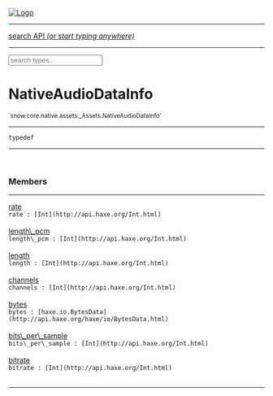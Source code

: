 
[![Logo](../../../../../../images/logo.png)](../../../../../../api/index.html)

<hr/>
<a href="#" id="search_bar" onclick="return;"><div> search API <em>(or start typing anywhere)</em> </div></a>
<hr/>

<script src="../../../../../../js/omnibar.js"> </script>
<link rel="stylesheet" type="text/css" href="../../../../../../css/omnibar.css" media="all">

<div id="omnibar"> <a href="#" onclick="return" id="omnibar_close"></a> <input id="omnibar_text" type="text" placeholder="search types..."></input></div>
<script  id="typelist" data-relpath="../../../../../../" data-types="snow.App,snow.AppFixedTimestep,snow.Snow,snow._Snow.Core,snow.api.Debug,snow.api.DebugError,snow.api.File,snow.api.FileHandle,snow.api.FileSeek,snow.api.Libs,snow.api.Promise,snow.api.PromiseError,snow.api.PromiseState,snow.api.Promises,snow.api.Timer,snow.api._Debug.LogError,snow.api._File.FileHandle_Impl_,snow.api._File.FileSeek_Impl_,snow.api._Promise.PromiseState_Impl_,snow.api.buffers.ArrayBuffer,snow.api.buffers.ArrayBufferIO,snow.api.buffers.ArrayBufferView,snow.api.buffers.DataView,snow.api.buffers.Float32Array,snow.api.buffers.Float64Array,snow.api.buffers.Int16Array,snow.api.buffers.Int32Array,snow.api.buffers.Int8Array,snow.api.buffers.TAError,snow.api.buffers.TypedArrayType,snow.api.buffers.Uint16Array,snow.api.buffers.Uint32Array,snow.api.buffers.Uint8Array,snow.api.buffers.Uint8ClampedArray,snow.api.buffers._ArrayBuffer.ArrayBuffer_Impl_,snow.api.buffers._Float32Array.Float32Array_Impl_,snow.api.buffers._Float64Array.Float64Array_Impl_,snow.api.buffers._Int16Array.Int16Array_Impl_,snow.api.buffers._Int32Array.Int32Array_Impl_,snow.api.buffers._Int8Array.Int8Array_Impl_,snow.api.buffers._TypedArrayType.TypedArrayType_Impl_,snow.api.buffers._Uint16Array.Uint16Array_Impl_,snow.api.buffers._Uint32Array.Uint32Array_Impl_,snow.api.buffers._Uint8Array.Uint8Array_Impl_,snow.api.buffers._Uint8ClampedArray.Uint8ClampedArray_Impl_,snow.core.native.Core,snow.core.native._Core.StaticSnow,snow.core.native.assets.Assets,snow.core.native.assets._Assets.NativeAudioDataBlob,snow.core.native.assets._Assets.NativeAudioDataInfo,snow.core.native.assets._Assets.NativeAudioInfo,snow.core.native.audio.Audio,snow.core.native.audio.Sound,snow.core.native.input.Input,snow.core.native.io.IO,snow.core.native.window.Windowing,snow.core.web.assets.psd.PSD,snow.core.web.input.DOMKeys,snow.modules.interfaces.Assets,snow.modules.interfaces.Audio,snow.modules.interfaces.IO,snow.modules.interfaces.Input,snow.modules.interfaces.Windowing,snow.modules.openal.AL,snow.modules.openal.ALC,snow.modules.openal.ALHelper,snow.modules.openal.Audio,snow.modules.openal.Context,snow.modules.openal.Device,snow.modules.openal.Sound,snow.modules.openal._AL.Context_Impl_,snow.modules.openal._AL.Device_Impl_,snow.modules.openal.sound.ALSound,snow.modules.openal.sound.ALStream,snow.modules.openal.sound.Sound,snow.modules.opengl.GL,snow.modules.opengl.GLActiveInfo,snow.modules.opengl.GLBuffer,snow.modules.opengl.GLContextAttributes,snow.modules.opengl.GLFramebuffer,snow.modules.opengl.GLProgram,snow.modules.opengl.GLRenderbuffer,snow.modules.opengl.GLShader,snow.modules.opengl.GLTexture,snow.modules.opengl.GLUniformLocation,snow.modules.opengl.native.GL,snow.modules.opengl.native.GLActiveInfo,snow.modules.opengl.native.GLBO,snow.modules.opengl.native.GLBuffer,snow.modules.opengl.native.GLContextAttributes,snow.modules.opengl.native.GLFBO,snow.modules.opengl.native.GLFramebuffer,snow.modules.opengl.native.GLLink,snow.modules.opengl.native.GLObject,snow.modules.opengl.native.GLPO,snow.modules.opengl.native.GLProgram,snow.modules.opengl.native.GLProxy,snow.modules.opengl.native.GLRBO,snow.modules.opengl.native.GLRenderbuffer,snow.modules.opengl.native.GLSO,snow.modules.opengl.native.GLShader,snow.modules.opengl.native.GLShaderPrecisionFormat,snow.modules.opengl.native.GLTO,snow.modules.opengl.native.GLTexture,snow.modules.opengl.native.GLUniformLocation,snow.modules.opengl.native.GL_FFI,snow.modules.opengl.native.GL_Native,snow.modules.opengl.native._GL.GLBuffer_Impl_,snow.modules.opengl.native._GL.GLFramebuffer_Impl_,snow.modules.opengl.native._GL.GLProgram_Impl_,snow.modules.opengl.native._GL.GLRenderbuffer_Impl_,snow.modules.opengl.native._GL.GLShader_Impl_,snow.modules.opengl.native._GL.GLTexture_Impl_,snow.modules.opengl.native._GL.GLUniformLocation_Impl_,snow.modules.sdl.Input,snow.modules.sdl.Windowing,snow.modules.sdl._Input.ControllerEventType,snow.modules.sdl._Input.ControllerEventType_Impl_,snow.modules.sdl._Input.JosytickEventType,snow.modules.sdl._Input.JosytickEventType_Impl_,snow.modules.sdl._Input.KeyEventType,snow.modules.sdl._Input.KeyEventType_Impl_,snow.modules.sdl._Input.ModValue,snow.modules.sdl._Input.ModValue_Impl_,snow.modules.sdl._Input.MouseEventType,snow.modules.sdl._Input.MouseEventType_Impl_,snow.modules.sdl._Input.SDLControllerEvent,snow.modules.sdl._Input.SDLJoystickEvent,snow.modules.sdl._Input.SDLKeyEvent,snow.modules.sdl._Input.SDLMouseEvent,snow.modules.sdl._Input.SDLTouchEvent,snow.modules.sdl._Input.TouchEventType,snow.modules.sdl._Input.TouchEventType_Impl_,snow.system.assets.Asset,snow.system.assets.AssetBytes,snow.system.assets.AssetImage,snow.system.assets.AssetJSON,snow.system.assets.AssetText,snow.system.assets.Assets,snow.system.assets._Assets.AssetsModule,snow.system.audio.Audio,snow.system.audio.AudioModule,snow.system.audio.Sound,snow.system.input.Input,snow.system.input.Keycodes,snow.system.input.MapIntBool,snow.system.input.MapIntFloat,snow.system.input.Scancodes,snow.system.input._Input.InputModule,snow.system.io.IO,snow.system.io._IO.IOModule,snow.system.module.Assets,snow.system.module.Audio,snow.system.module.IO,snow.system.module.Input,snow.system.module.Sound,snow.system.module.Windowing,snow.system.window.Window,snow.system.window.Windowing,snow.system.window._Windowing.WindowHandleMap,snow.system.window._Windowing.WindowingModule,snow.types.AppConfig,snow.types.AppConfigNative,snow.types.AppConfigWeb,snow.types.Asset,snow.types.AssetBytes,snow.types.AssetImage,snow.types.AssetJSON,snow.types.AssetText,snow.types.AssetType,snow.types.AudioDataBlob,snow.types.AudioDataInfo,snow.types.AudioFormatType,snow.types.AudioHandle,snow.types.AudioInfo,snow.types.DisplayMode,snow.types.Error,snow.types.FileEvent,snow.types.FileEventType,snow.types.FileFilter,snow.types.GamepadDeviceEventType,snow.types.IODataOptions,snow.types.ImageInfo,snow.types.InputEvent,snow.types.InputEventType,snow.types.Key,snow.types.ModState,snow.types.OS,snow.types.OpenGLProfile,snow.types.Platform,snow.types.RenderConfig,snow.types.RenderConfigOpenGL,snow.types.Scan,snow.types.SnowConfig,snow.types.SystemEvent,snow.types.SystemEventType,snow.types.TextEventType,snow.types.WindowConfig,snow.types.WindowEvent,snow.types.WindowEventType,snow.types.WindowHandle,snow.types.WindowingConfig,snow.types._Types.AssetType_Impl_,snow.types._Types.AudioFormatType_Impl_,snow.types._Types.FileEventType_Impl_,snow.types._Types.GamepadDeviceEventType_Impl_,snow.types._Types.InputEventType_Impl_,snow.types._Types.OS_Impl_,snow.types._Types.OpenGLProfile_Impl_,snow.types._Types.Platform_Impl_,snow.types._Types.SystemEventType_Impl_,snow.types._Types.TextEventType_Impl_,snow.types._Types.WindowEventType_Impl_"></script>


<h1>NativeAudioDataInfo</h1>
<small>`snow.core.native.assets._Assets.NativeAudioDataInfo`</small>



<hr/>

`typedef`
<hr/>


&nbsp;
&nbsp;




<h3>Members</h3> <hr/><span class="member apipage">
                <a name="rate"><a class="lift" href="#rate">rate</a></a><div class="clear"></div>
                <code class="signature apipage">rate : [Int](http://api.haxe.org/Int.html)</code><br/></span>
            <span class="small_desc_flat"></span><br/><span class="member apipage">
                <a name="length_pcm"><a class="lift" href="#length_pcm">length\_pcm</a></a><div class="clear"></div>
                <code class="signature apipage">length\_pcm : [Int](http://api.haxe.org/Int.html)</code><br/></span>
            <span class="small_desc_flat"></span><br/><span class="member apipage">
                <a name="length"><a class="lift" href="#length">length</a></a><div class="clear"></div>
                <code class="signature apipage">length : [Int](http://api.haxe.org/Int.html)</code><br/></span>
            <span class="small_desc_flat"></span><br/><span class="member apipage">
                <a name="channels"><a class="lift" href="#channels">channels</a></a><div class="clear"></div>
                <code class="signature apipage">channels : [Int](http://api.haxe.org/Int.html)</code><br/></span>
            <span class="small_desc_flat"></span><br/><span class="member apipage">
                <a name="bytes"><a class="lift" href="#bytes">bytes</a></a><div class="clear"></div>
                <code class="signature apipage">bytes : [haxe.io.BytesData](http://api.haxe.org/haxe/io/BytesData.html)</code><br/></span>
            <span class="small_desc_flat"></span><br/><span class="member apipage">
                <a name="bits_per_sample"><a class="lift" href="#bits_per_sample">bits\_per\_sample</a></a><div class="clear"></div>
                <code class="signature apipage">bits\_per\_sample : [Int](http://api.haxe.org/Int.html)</code><br/></span>
            <span class="small_desc_flat"></span><br/><span class="member apipage">
                <a name="bitrate"><a class="lift" href="#bitrate">bitrate</a></a><div class="clear"></div>
                <code class="signature apipage">bitrate : [Int](http://api.haxe.org/Int.html)</code><br/></span>
            <span class="small_desc_flat"></span><br/>



<hr/>

&nbsp;
&nbsp;
&nbsp;
&nbsp;